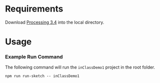 # Requirements

Download [Processing 3.4](https://processing.org/download/) into the local directory.

# Usage

### Example Run Command

The following command will run the `inClassDemo1` project in the root folder.

```
npm run run-sketch -- inClassDemo1
```
